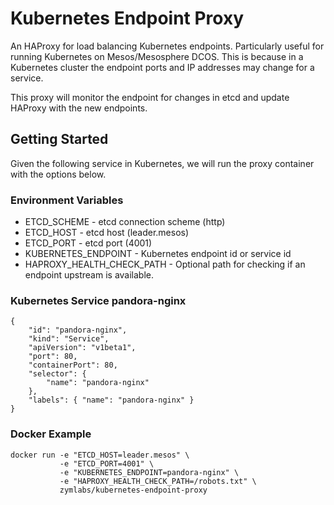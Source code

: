 # Kubernetes Endpoint Proxy

An HAProxy for load balancing Kubernetes endpoints.
Particularly useful for running Kubernetes on Mesos/Mesosphere DCOS. This is because
in a Kubernetes cluster the endpoint ports and IP addresses may change for a service.

This proxy will monitor the endpoint for changes in etcd and update HAProxy with the new
endpoints.

## Getting Started

Given the following service in Kubernetes, we will run the proxy container with
the options below.

### Environment Variables

 - ETCD_SCHEME - etcd connection scheme (http)
 - ETCD_HOST - etcd host (leader.mesos)
 - ETCD_PORT - etcd port (4001)
 - KUBERNETES_ENDPOINT - Kubernetes endpoint id or service id
 - HAPROXY_HEALTH_CHECK_PATH - Optional path for checking if an endpoint upstream is available.

### Kubernetes Service pandora-nginx
    {
        "id": "pandora-nginx",
        "kind": "Service",
        "apiVersion": "v1beta1",
        "port": 80,
        "containerPort": 80,
        "selector": {
            "name": "pandora-nginx"
        },
        "labels": { "name": "pandora-nginx" }
    }

### Docker Example
    docker run -e "ETCD_HOST=leader.mesos" \
               -e "ETCD_PORT=4001" \
               -e "KUBERNETES_ENDPOINT=pandora-nginx" \
               -e "HAPROXY_HEALTH_CHECK_PATH=/robots.txt" \
               zymlabs/kubernetes-endpoint-proxy
